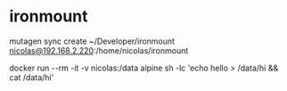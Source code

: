 # ironmount

mutagen sync create ~/Developer/ironmount nicolas@192.168.2.220:/home/nicolas/ironmount

docker run --rm -it -v nicolas:/data alpine sh -lc 'echo hello > /data/hi && cat /data/hi'
